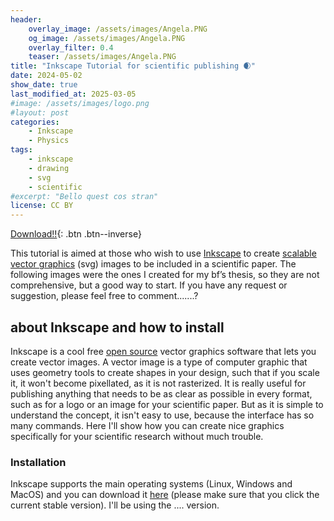 ```yaml
---
header:
    overlay_image: /assets/images/Angela.PNG
    og_image: /assets/images/Angela.PNG    
    overlay_filter: 0.4
    teaser: /assets/images/Angela.PNG
title: "Inkscape Tutorial for scientific publishing 🌒"
date: 2024-05-02
show_date: true
last_modified_at: 2025-03-05
#image: /assets/images/logo.png
#layout: post
categories:
    - Inkscape
    - Physics
tags:
    - inkscape
    - drawing
    - svg
    - scientific
#excerpt: "Bello quest cos stran"
license: CC BY
---
```


[Download!!](/assets/images/cat.svg){: .btn .btn--inverse}

This tutorial is aimed at those who wish to use [Inkscape](https://inkscape.org/) to create [scalable vector graphics](https:/en.wikipedia.org/wiki/Scalable_Vector_Graphics) (svg) images to be included in a scientific paper. The following images were the ones I created for my bf’s thesis, so they are not comprehensive, but a good way to start. If you have any request or suggestion, please feel free to comment.......?

## about Inkscape and how to install
Inkscape is a cool free [open source](https://en.wikipedia.org/wiki/Open_source) vector graphics software that lets you create vector images. A vector image is a type of computer graphic that uses geometry tools to create shapes in your design, such that if you scale it, it won't become pixellated, as it is not rasterized. It is really useful for publishing anything that needs to be as clear as possible in every format, such as for a logo or an image for your scientific paper.
But as it is simple to understand the concept, it isn't easy to use, because the interface has so many commands. Here I'll show how you can create nice graphics specifically for your scientific research without much trouble.

### Installation
Inkscape supports the main operating systems (Linux, Windows and MacOS) and you can download it [here](https://inkscape.org/release/inkscape-1.3.2/) (please make sure that you click the current stable version). I'll be using the .... version.

## 